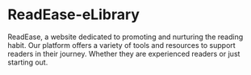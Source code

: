 # ReadEase-eLibrary
ReadEase, a website dedicated to promoting and nurturing the reading habit. Our platform offers a variety of tools and resources to support readers in their journey. Whether they are  experienced readers or just starting out.
